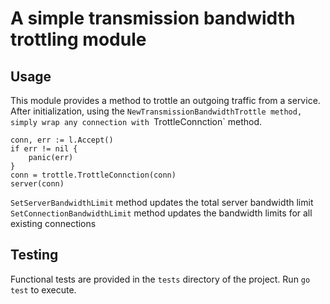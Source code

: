 # A simple transmission bandwidth trottling module

## Usage

This module provides a method to trottle an outgoing traffic from a service.
After initialization, using the `NewTransmissionBandwidthTrottle method,
simply wrap any connection with `TrottleConnction` method.

```
conn, err := l.Accept()
if err != nil {
    panic(err)
}
conn = trottle.TrottleConnction(conn)
server(conn)

```

`SetServerBandwidthLimit` method updates the total server bandwidth limit
`SetConnectionBandwidthLimit` method updates the bandwidth limits for all existing connections

## Testing

Functional tests are provided in the `tests` directory of the project.
Run `go test` to execute.
